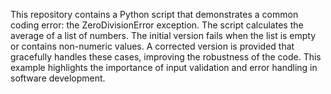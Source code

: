 This repository contains a Python script that demonstrates a common coding error: the ZeroDivisionError exception.  The script calculates the average of a list of numbers.  The initial version fails when the list is empty or contains non-numeric values.  A corrected version is provided that gracefully handles these cases, improving the robustness of the code.  This example highlights the importance of input validation and error handling in software development.